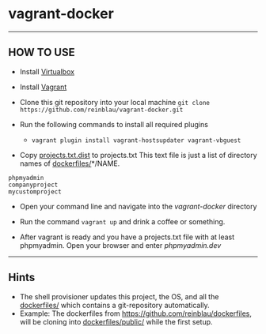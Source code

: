 vagrant-docker
==============

----------
HOW TO USE
----------

 - Install [Virtualbox](https://www.virtualbox.org/wiki/Downloads "Virtualbox download page")

 - Install [Vagrant](http://www.vagrantup.com/downloads.html "Vagrant download page")

- Clone this git repository into your local machine
  ``git clone https://github.com/reinblau/vagrant-docker.git``

- Run the following commands to install all required plugins
  - ``vagrant plugin install vagrant-hostsupdater vagrant-vbguest``

- Copy [projects.txt.dist](projects.txt.dist) to projects.txt
    This text file is just a list of directory names of [dockerfiles/](dockerfiles/)*/NAME.
```
phpmyadmin
companyproject
mycustomproject
```

- Open your command line and navigate into the *vagrant-docker* directory

- Run the command ``vagrant up`` and drink a coffee or something.

- After vagrant is ready and you have a projects.txt file with at least phpmyadmin. Open your browser and enter *phpmyadmin.dev*

----------
Hints
----------
- The shell provisioner updates this project, the OS, and all the [dockerfiles/](dockerfiles/) which contains a git-repository automatically.
- Example: The dockerfiles from https://github.com/reinblau/dockerfiles, will be cloning into [dockerfiles/public/](dockerfiles/public/) while the first setup.
